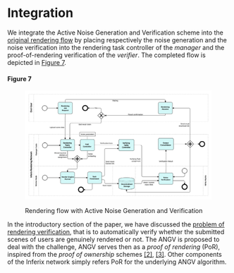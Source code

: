 # Integration

We integrate the Active Noise Generation and Verification scheme into the [original rendering flow](/inferix-whitepaper/introduction/rendering-network-using-crowdsourced-gpu.md#rendering-network-using-crowdsourced-gpu) by placing respectively the noise generation and the noise verification into the rendering task controller of the _manager_ and the proof-of-rendering verification of the _verifier_. The completed flow is depicted in [Figure 7](#fig_rendering_flow_with_angv).

#### Figure 7 <a id="fig_rendering_flow_with_angv"></a>
<figure><img src="../../.gitbook/assets/rendering-service-with-angv.svg" alt=""><figcaption><p>Rendering flow with Active Noise Generation and Verification</p></figcaption></figure>

In the introductory section of the paper, we have discussed the [problem of rendering verification](/inferix-whitepaper/introduction/rendering-verification-problem.md), that is to automatically verify whether the submitted scenes of users are genuinely rendered or not. The ANGV is proposed to deal with the challenge, ANGV serves then as a _proof of rendering_ (PoR), inspired from the _proof of ownership_ schemes [[2]](/inferix-whitepaper/references.md#2), [[3]](/inferix-whitepaper/references.md#3). Other components of the Inferix network simply refers PoR for the underlying ANGV algorithm.
